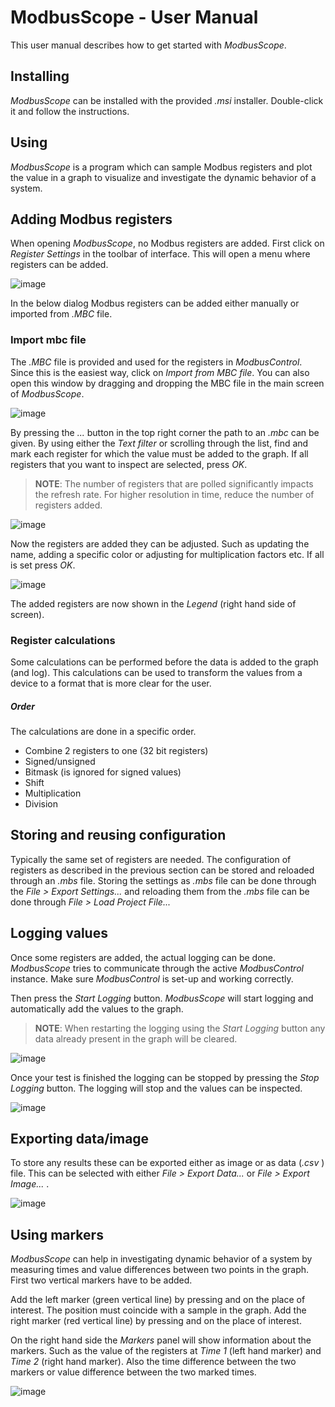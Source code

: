 # ModbusScope - User Manual

This user manual describes how to get started with *ModbusScope*.

## Installing

*ModbusScope* can be installed with the provided *.msi* installer. Double-click it and follow the instructions. 

## Using

*ModbusScope* is a program which can sample Modbus registers and plot the value in a graph to visualize and investigate the dynamic behavior of a system.

## Adding Modbus registers

When opening *ModbusScope*, no Modbus registers are added. First click on *Register Settings* in the toolbar of interface. This will open a menu where registers can be added.

![image](../_static/user_manual/register_settings.png)

In the below dialog Modbus registers can be added either manually or imported from *.MBC* file.

### Import mbc file

The *.MBC* file is provided and used for the registers in *ModbusControl*.  Since this is the easiest way, click on *Import from MBC file*. You can also open this window by dragging and dropping the MBC file in the main screen of *ModbusScope*.

![image](../_static/user_manual/register_settings_dialog.png)

By pressing the *...* button in the top right corner the path to an *.mbc* can be given. By using either the *Text filter* or scrolling through the list, find and mark each register for which the value must be added to the graph. If all registers that you want to inspect are selected, press *OK*.

> **NOTE**: The number of registers that are polled significantly impacts the refresh rate. For higher resolution in time, reduce the number of registers added.

![image](../_static/user_manual/import_from_mbc_dialog.png)

Now the registers are added they can be adjusted. Such as updating the name, adding a specific color or adjusting for multiplication factors etc. If all is set press *OK*. 

![image](../_static/user_manual/register_settings_dialog_with_registers.png)

The added registers are now shown in the *Legend* (right hand side of screen). 

### Register calculations

Some calculations can be performed before the data is added to the graph (and log). This calculations can be used to transform the values from a device to a format that is more clear for the user.

##### Order

The calculations are done in a specific order.

* Combine 2 registers to one (32 bit registers)
* Signed/unsigned
* Bitmask (is ignored for signed values)
* Shift
* Multiplication
* Division

## Storing and reusing configuration

Typically the same set of registers are needed. The configuration of registers as described in the previous section can be stored and reloaded through an *.mbs* file. Storing the settings as *.mbs* file can be done through the *File > Export Settings...* and reloading them from the *.mbs* file can be done through *File > Load Project File...* 

## Logging values

Once some registers are added, the actual logging can be done. *ModbusScope* tries to communicate through the active *ModbusControl* instance. Make sure *ModbusControl* is set-up and working correctly.

Then press the  *Start Logging* button. *ModbusScope* will start logging and  automatically add the values to the graph.

> **NOTE**: When restarting the logging using the *Start Logging* button any data already present in the graph will be cleared.

![image](../_static/user_manual/start_logging.png)

Once your test is finished the logging can be stopped by pressing the *Stop Logging* button. The logging will stop and the values can be inspected.

![image](../_static/user_manual/stop_logging.png)

## Exporting data/image

To store any results these can be exported either as image or as data (*.csv* ) file. This can be selected with either *File > Export Data...* or  *File > Export Image...* .

![image](../_static/user_manual/export_data.png)

## Using markers

*ModbusScope* can help in investigating dynamic behavior of a system by measuring times and value differences between two points in the graph. First two vertical markers have to be added.

Add the left marker (green vertical line) by pressing *<Ctrl>* and *<Left mouse click>* on the place of interest. The position must coincide with a sample in the graph. Add the right marker (red vertical line) by pressing *<Ctrl>* and *<Right mouse click>* on the place of interest. 

On the right hand side the *Markers* panel will show information about the markers. Such as the value of the registers at *Time 1* (left hand marker) and *Time 2* (right hand marker). Also the time difference between the two markers or value difference between the two marked times.

![image](../_static/user_manual/markers.png)